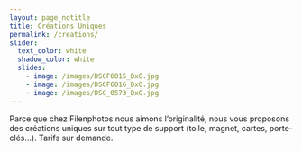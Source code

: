 ```yaml
---
layout: page_notitle
title: Créations Uniques
permalink: /creations/
slider:
  text_color: white
  shadow_color: white
  slides: 
    - image: /images/DSCF6015_DxO.jpg
    - image: /images/DSCF6016_DxO.jpg
    - image: /images/DSC_0573_DxO.jpg
---
```


Parce que chez Filenphotos nous aimons l’originalité, nous vous proposons des
créations uniques sur tout type de support (toile, magnet, cartes, porte-clés…).
Tarifs sur demande.
